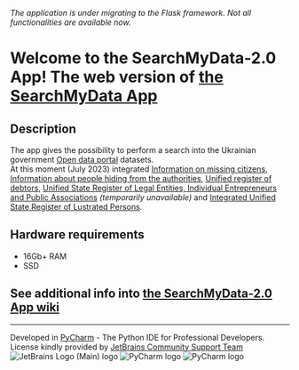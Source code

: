 *The application is under migrating to the Flask framework. Not all functionalities are available now.*
# Welcome to the SearchMyData-2.0 App! The web version of [the SearchMyData App](https://github.com/AMProduction/SearchMyData/wiki)
## Description
The app gives the possibility to perform a search into the Ukrainian government [Open data portal](https://data.gov.ua/en/) datasets.  
At this moment (July 2023) integrated [Information on missing citizens](https://data.gov.ua/en/dataset/470196d3-4e7a-46b0-8c0c-883b74ac65f0),
[Information about people hiding from the authorities](https://data.gov.ua/en/dataset/7c51c4a0-104b-4540-a166-e9fc58485c1b),
[Unified register of debtors](https://data.gov.ua/dataset/506734bf-2480-448c-a2b4-90b6d06df11e),
[Unified State Register of Legal Entities, Individual Entrepreneurs and Public Associations](https://data.gov.ua/dataset/1c7f3815-3259-45e0-bdf1-64dca07ddc10) *(temporarily unavailable)*
and [Integrated Unified State Register of Lustrated Persons](https://data.gov.ua/dataset/8faa71c1-3a54-45e8-8f6e-06c92b1ff8bc).  
## Hardware requirements
* 16Gb+ RAM
* SSD
## See additional info into [the SearchMyData-2.0 App wiki](https://github.com/AMProduction/SearchMyData-2.0/wiki)
***
Developed in [PyCharm](https://www.jetbrains.com/pycharm/) - The Python IDE for Professional Developers.  
License kindly provided by [JetBrains Community Support Team](https://www.jetbrains.com/community/opensource/#support)  
![JetBrains Logo (Main) logo](https://resources.jetbrains.com/storage/products/company/brand/logos/jb_beam.svg) ![PyCharm logo](https://resources.jetbrains.com/storage/products/company/brand/logos/PyCharm.svg) ![PyCharm logo](https://resources.jetbrains.com/storage/products/company/brand/logos/PyCharm_icon.svg)